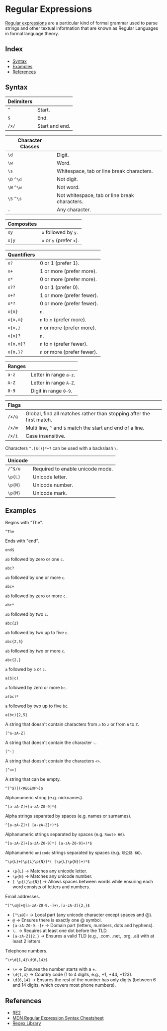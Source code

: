 # Regular Expressions

[Regular expressions](https://en.wikipedia.org/wiki/Regular_expression) are a particular kind of formal grammar used to parse strings and other textual information that are known as Regular Languages in formal language theory.

## Index

* [Syntax](#syntax)
* [Examples](#examples)
* [References](#references)

## Syntax

| Delimiters | |
| - | - |
| `^` | Start. |
| `$` | End. |
| `/x/` | Start and end. |

| Character Classes | |
| - | - |
| `\d` | Digit. |
| `\w` | Word. |
| `\s` | Whitespace, tab or line break characters. |
| `\D` `^\d` | Not digit. |
| `\W` `^\w` | Not word. |
| `\S` `^\s` | Not whitespace, tab or line break characters. |
| `.` | Any character. |

| Composites | |
| - | - |
| `xy` | `x` followed by `y`. |
| `x\|y` | `x` or `y` (prefer `x`). |

| Quantifiers | |
| - | - |
| `x?` | 0 or 1 (prefer 1). |
| `x+` | 1 or more (prefer more). |
| `x*` | 0 or more (prefer more). |
| `x??` | 0 or 1 (prefer 0). |
| `x+?` | 1 or more (prefer fewer). |
| `x*?` | 0 or more (prefer fewer). |
| `x{n}` | `n`. |
| `x{n,m}` | `n` to `m` (prefer more). |
| `x{n,}` | `n` or more (prefer more). |
| `x{n}?` | `n`. |
| `x{n,m}?` | `n` to `m` (prefer fewer). |
| `x{n,}?` | `n` or more (prefer fewer). |

| Ranges | |
| - | - |
| `a-z` | Letter in range `a-z`. |
| `A-Z` | Letter in range `A-Z`. |
| `0-9` | Digit in range `0-9`. |

| Flags | |
| - | - |
| `/x/g` | Global, find all matches rather than stopping after the first match. |
| `/x/m` | Multi line, `^` and `$` match the start and end of a line. |
| `/x/i` | Case insensitive. |

Characters `^.[$()|*+?` can be used with a backslash `\`.

| Unicode | |
| - | - |
| `/^$/u` | Required to enable unicode mode. |
| `\p{L}` | Unicode letter. |
| `\p{N}` | Unicode number. |
| `\p{M}` | Unicode mark. |

## Examples

Begins with "The".
```
^The
```

Ends with "end".
```
end$
```

`ab` followed by zero or one `c`.
```
abc?
```

`ab` followed by one or more `c`.
```
abc+
```

`ab` followed by zero or more `c`.
```
abc*
```

`ab` followed by two `c`.
```
abc{2}
```

`ab` followed by two up to five `c`.
```
abc{2,5}
```

`ab` followed by two or more `c`.
```
abc{2,}
```

`a` followed by `b` or `c`.
```
a(b|c)
```

`a` followed by zero or more `bc`.
```
a(bc)*
```

`a` followed by two up to five `bc`.
```
a(bc){2,5}
```

A string that doesn't contain characters from `a` to `z` or from `A` to `Z`.
```
[^a-zA-Z]
```

A string that doesn't contain the character `-`.
```
[^-]
```

A string that doesn't contain the characters `<>`.
```
[^<>]
```

A string that can be empty.
```
^(^$)|(<REGEXP>)$
```

Alphanumeric string (e.g. nicknames).
```
^[a-zA-Z]+[a-zA-Z0-9]*$
```

Alpha strings separated by spaces (e.g. names or surnames).
```
^[a-zA-Z]+( [a-zA-Z]+)*$
```

Alphanumeric strings separated by spaces (e.g. `Route 66`).
```
^[a-zA-Z]+[a-zA-Z0-9]*( [a-zA-Z0-9]+)*$
```

Alphanumeric `unicode` strings separated by spaces (e.g. `号公路 66`).
```
^\p{L}+[\p{L}\p{N}]*( [\p{L}\p{N}]+)*$
```
 * `\p{L}` → Matches any unicode letter.
 * `\p{N}` → Matches any unicode number.
 * `[ \p{L}\p{N}]` → Allows spaces between words while ensuring each word consists of letters and numbers.

Email addresses.
```
^[^\s@]+@[a-zA-Z0-9.-]+\.[a-zA-Z]{2,}$
```
 * `[^\s@]+` → Local part (any unicode character except spaces and @).
 * `@` → Ensures there is exactly one @ symbol.
 * `[a-zA-Z0-9.-]+` → Domain part (letters, numbers, dots and hyphens).
 * `\.` → Requires at least one dot before the TLD.
 * `[a-zA-Z]{2,}` → Ensures a valid TLD (e.g., .com, .net, .org, .ai) with at least 2 letters.

Telephone numbers.
```
^\+\d{1,4}\d{6,14}$
```
 * `\+` → Ensures the number starts with a +.
 * `\d{1,4}` → Country code (1 to 4 digits, e.g., +1, +44, +123).
 * `\d{6,14}` → Ensures the rest of the number has only digits (between 6 and 14 digits, which covers most phone numbers).

## References

* [RE2](https://github.com/google/re2/wiki/Syntax)
* [MDN Regular Expression Syntax Cheatsheet](https://developer.mozilla.org/en-US/docs/Web/JavaScript/Guide/Regular_Expressions/Cheatsheet)
* [Regex Library](https://uibakery.io/regex-library)
